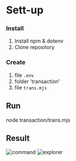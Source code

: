 # Sett-up
### Install
1. Install npm & dotenv
2. Clone repository
### Create
1. file `.env` 
2. folder 'transaction'
3. file `trans.mjs` 

## Run
node transaction/trans.mjs

## Result
![command](https://user-images.githubusercontent.com/85368621/216254682-efc2d0b0-d335-4edb-a982-0562379d4254.PNG)
![explorer](https://user-images.githubusercontent.com/85368621/216254691-065f07a3-e73a-434a-9367-70741e688ff5.PNG)

